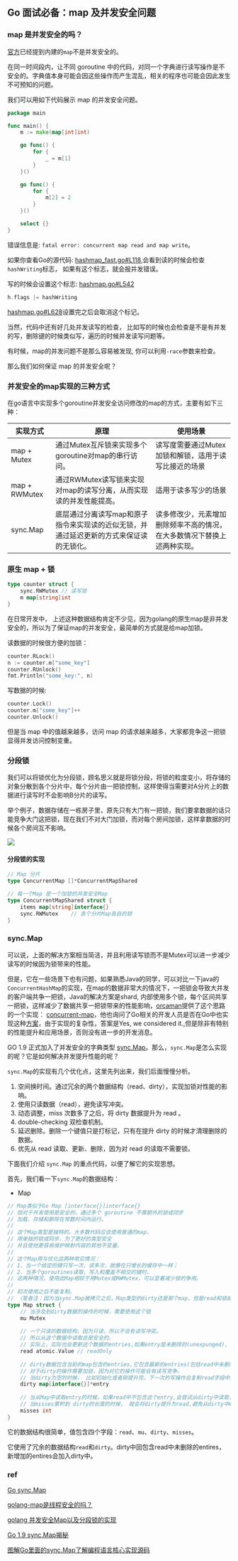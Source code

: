 ## Go 面试必备：map 及并发安全问题



### map 是并发安全的吗？

[官方](https://golang.org/doc/faq#atomic_maps)已经提到内建的`map`不是并发安全的。

在同一时间段内，让不同 goroutine 中的代码，对同一个字典进行读写操作是不安全的。字典值本身可能会因这些操作而产生混乱，相关的程序也可能会因此发生不可预知的问题。

我们可以用如下代码展示 map 的并发安全问题。

```go
package main

func main() {
	m := make(map[int]int)

	go func() {
		for {
			_ = m[1]
		}
	}()

	go func() {
		for {
			m[2] = 2
		}
	}()

	select {}
}
```

错误信息是: `fatal error: concurrent map read and map write`。

如果你查看Go的源代码: [hashmap_fast.go#L118](https://github.com/golang/go/blob/master/src/runtime/hashmap_fast.go#L118),会看到读的时候会检查`hashWriting`标志， 如果有这个标志，就会报并发错误。

写的时候会设置这个标志: [hashmap.go#L542](https://github.com/golang/go/blob/master/src/runtime/hashmap.go#L542)

```go
h.flags |= hashWriting
```

[hashmap.go#L628](https://github.com/golang/go/blob/master/src/runtime/hashmap.go#L628)设置完之后会取消这个标记。

当然，代码中还有好几处并发读写的检查， 比如写的时候也会检查是不是有并发的写，删除键的时候类似写，遍历的时候并发读写问题等。

有时候，map的并发问题不是那么容易被发现, 你可以利用`-race`参数来检查。



那么我们如何保证 map 的并发安全呢？



### 并发安全的map实现的三种方式

在go语言中实现多个goroutine并发安全访问修改的map的方式，主要有如下三种：

| 实现方式      | 原理                                                         | 使用场景                                                     |
| ------------- | ------------------------------------------------------------ | ------------------------------------------------------------ |
| map + Mutex   | 通过Mutex互斥锁来实现多个goroutine对map的串行访问。          | 读写度需要通过Mutex加锁和解锁，适用于读写比接近的场景        |
| map + RWMutex | 通过RWMutex读写锁来实现对map的读写分离，从而实现读的并发性能提高。 | 适用于读多写少的场景                                         |
| sync.Map      | 底层通过分离读写map和原子指令来实现读的近似无锁，并通过延迟更新的方式来保证读的无锁化。 | 读多修改少，元素增加删除频率不高的情况，在大多数情况下替换上述两种实现。 |



### 原生 map + 锁

```go
type counter struct {
    sync.RWMutex // 读写锁
    m map[string]int
}
```

在日常开发中， 上述这种数据结构肯定不少见，因为golang的原生map是非并发安全的，所以为了保证map的并发安全，最简单的方式就是给map加锁。

读数据的时候很方便的加锁：

```go
counter.RLock()
n := counter.m["some_key"]
counter.RUnlock()
fmt.Println("some_key:", n)
```

写数据的时候:

```go
counter.Lock()
counter.m["some_key"]++
counter.Unlock()
```



但是当 map 中的值越来越多，访问 map 的请求越来越多，大家都竞争这一把锁显得并发访问控制变重。



### 分段锁

我们可以将锁优化为分段锁，顾名思义就是将锁分段，将锁的粒度变小，将存储的对象分散到各个分片中，每个分片由一把锁控制，这样使得当需要对A分片上的数据进行读写时不会影响B分片的读写。

举个例子，数据存储在一栋房子里，原先只有大门有一把锁，我们要拿数据的话只能竞争大门这把锁，现在我们不对大门加锁，而对每个房间加锁，这样拿数据的时候各个房间互不影响。

![](/Users/zonst/Kevin/go_study/images/001.png)

#### 分段锁的实现

```go
// Map 分片
type ConcurrentMap []*ConcurrentMapShared

// 每一个Map 是一个加锁的并发安全Map
type ConcurrentMapShared struct {
    items map[string]interface{}
    sync.RWMutex    // 各个分片Map各自的锁
}
```



### sync.Map

可以说，上面的解决方案相当简洁，并且利用读写锁而不是Mutex可以进一步减少读写的时候因为锁带来的性能。

但是，它在一些场景下也有问题，如果熟悉Java的同学，可以对比一下java的`ConcurrentHashMap`的实现，在map的数据非常大的情况下，一把锁会导致大并发的客户端共争一把锁，Java的解决方案是shard, 内部使用多个锁，每个区间共享一把锁，这样减少了数据共享一把锁带来的性能影响，[orcaman](https://github.com/orcaman)提供了这个思路的一个实现： [concurrent-map](https://github.com/orcaman/concurrent-map)，他也询问了Go相关的开发人员是否在Go中也实现这种[方案](https://github.com/golang/go/issues/20360)，由于实现的复杂性，答案是Yes, we considered it.,但是除非有特别的性能提升和应用场景，否则没有进一步的开发消息。



GO 1.9 正式加入了并发安全的字典类型 [sync.Map](https://github.com/golang/go/blob/master/src/sync/map.go)。那么，`sync.Map`是怎么实现的呢？它是如何解决并发提升性能的呢？



`sync.Map`的实现有几个优化点，这里先列出来，我们后面慢慢分析。

1. 空间换时间。通过冗余的两个数据结构（read、dirty），实现加锁对性能的影响。
2. 使用只读数据（read），避免读写冲突。
3. 动态调整，miss 次数多了之后，将 dirty 数据提升为 read 。
4. double-checking 双检查机制。
5. 延迟删除。删除一个键值只是打标记，只有在提升 dirty 的时候才清理删除的数据。
6. 优先从 read 读取、更新、删除，因为对 read 的读取不需要锁。



下面我们介绍 `sync.Map` 的重点代码，以便了解它的实现思想。

首先，我们看一下`sync.Map`的数据结构：

- Map

```go
// Map类似于Go Map [interface{}]interface{}
// 但对于并发使用是安全的，通过多个 goroutine 不需额外的锁或同步
// 加载、存储和删除在常数时间内运行。
// 
// 这个Map类型是独特的。大多数代码应该使用普通的map，
// 用单独的锁或同步，为了更好的类型安全
// 并且使他更容易维护映射内容的其他不变量。
//
// 这个Map用与优化这两种常见情况：
// 1、当一个给定的键只写一次，读多次，就像在只增长的缓存中一样；
// 2、当多个goroutines读取、写入和覆盖不相交的键时。
// 这两种情况，使用此Map相较于用Mutex或RWMutex，可以显著减少锁的争用。
//
// 初次使用之后不能复制。
// （笔者注：因为当sync.Map被拷贝之后，Map类型的dirty还是那个map，但是read和锁却不是之前的（不在同一世界你拿什么保护我），所以必然导致并发不安全）
type Map struct {
	// 当涉及到dirty数据的操作的时候，需要使用这个锁
	mu Mutex
  
	// 一个只读的数据结构，因为只读，所以不会有读写冲突。
	// 所以从这个数据中读取总是安全的。
	// 实际上，实际也会更新这个数据的entries,如果entry是未删除的(unexpunged), 并不需要加锁。如果entry已经被删除了，需要加锁，以便更新dirty数据。
	read atomic.Value // readOnly
  
	// dirty数据包含当前的map包含的entries,它包含最新的entries(包括read中未删除的数据,虽有冗余，但是提升dirty字段为read的时候非常快，不用一个一个的复制，而是直接将这个数据结构作为read字段的一部分),有些数据还可能没有移动到read字段中。
	// 对于dirty的操作需要加锁，因为对它的操作可能会有读写竞争。
	// 当dirty为空的时候， 比如初始化或者刚提升完，下一次的写操作会复制read字段中未删除的数据到这个数据中。
	dirty map[interface{}]*entry
  
	// 当从Map中读取entry的时候，如果read中不包含这个entry,会尝试从dirty中读取，这个时候会将misses加一，
	// 当misses累积到 dirty的长度的时候， 就会将dirty提升为read,避免从dirty中miss太多次。因为操作dirty需要加锁。
	misses int
}
```

它的数据结构很简单，值包含四个字段：`read`、`mu`、`dirty`、`misses`。

它使用了冗余的数据结构`read`和`dirty`。dirty中回包含read中未删除的entires，新增加的entires会加入dirty中。









### ref

[Go sync.Map](https://github.com/golang/go/blob/master/src/sync/map.go)

[golang-map是线程安全的吗？](https://studygolang.com/articles/23184)

[golang 并发安全Map以及分段锁的实现](https://segmentfault.com/a/1190000018448064)

[Go 1.9 sync.Map揭秘](https://colobu.com/2017/07/11/dive-into-sync-Map/#sync-Map)

[图解Go里面的sync.Map了解编程语言核心实现源码](https://www.codenong.com/j5e08df68f265da33a41/)

